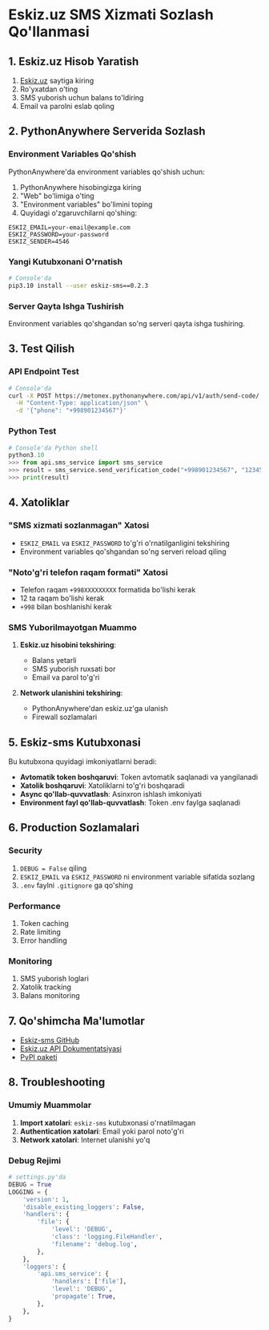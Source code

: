 # Eskiz.uz SMS Xizmati Sozlash Qo'llanmasi

## 1. Eskiz.uz Hisob Yaratish

1. [Eskiz.uz](https://eskiz.uz) saytiga kiring
2. Ro'yxatdan o'ting
3. SMS yuborish uchun balans to'ldiring
4. Email va parolni eslab qoling

## 2. PythonAnywhere Serverida Sozlash

### Environment Variables Qo'shish

PythonAnywhere'da environment variables qo'shish uchun:

1. PythonAnywhere hisobingizga kiring
2. "Web" bo'limiga o'ting
3. "Environment variables" bo'limini toping
4. Quyidagi o'zgaruvchilarni qo'shing:

```
ESKIZ_EMAIL=your-email@example.com
ESKIZ_PASSWORD=your-password
ESKIZ_SENDER=4546
```

### Yangi Kutubxonani O'rnatish

```bash
# Console'da
pip3.10 install --user eskiz-sms==0.2.3
```

### Server Qayta Ishga Tushirish

Environment variables qo'shgandan so'ng serveri qayta ishga tushiring.

## 3. Test Qilish

### API Endpoint Test
```bash
# Console'da
curl -X POST https://metonex.pythonanywhere.com/api/v1/auth/send-code/ \
  -H "Content-Type: application/json" \
  -d '{"phone": "+998901234567"}'
```

### Python Test
```python
# Console'da Python shell
python3.10
>>> from api.sms_service import sms_service
>>> result = sms_service.send_verification_code("+998901234567", "123456")
>>> print(result)
```

## 4. Xatoliklar

### "SMS xizmati sozlanmagan" Xatosi
- `ESKIZ_EMAIL` va `ESKIZ_PASSWORD` to'g'ri o'rnatilganligini tekshiring
- Environment variables qo'shgandan so'ng serveri reload qiling

### "Noto'g'ri telefon raqam formati" Xatosi
- Telefon raqam `+998XXXXXXXXX` formatida bo'lishi kerak
- 12 ta raqam bo'lishi kerak
- `+998` bilan boshlanishi kerak

### SMS Yuborilmayotgan Muammo
1. **Eskiz.uz hisobini tekshiring**:
   - Balans yetarli
   - SMS yuborish ruxsati bor
   - Email va parol to'g'ri

2. **Network ulanishini tekshiring**:
   - PythonAnywhere'dan eskiz.uz'ga ulanish
   - Firewall sozlamalari

## 5. Eskiz-sms Kutubxonasi

Bu kutubxona quyidagi imkoniyatlarni beradi:

- **Avtomatik token boshqaruvi**: Token avtomatik saqlanadi va yangilanadi
- **Xatolik boshqaruvi**: Xatoliklarni to'g'ri boshqaradi
- **Async qo'llab-quvvatlash**: Asinxron ishlash imkoniyati
- **Environment fayl qo'llab-quvvatlash**: Token .env faylga saqlanadi

## 6. Production Sozlamalari

### Security
1. `DEBUG = False` qiling
2. `ESKIZ_EMAIL` va `ESKIZ_PASSWORD` ni environment variable sifatida sozlang
3. `.env` faylni `.gitignore` ga qo'shing

### Performance
1. Token caching
2. Rate limiting
3. Error handling

### Monitoring
1. SMS yuborish loglari
2. Xatolik tracking
3. Balans monitoring

## 7. Qo'shimcha Ma'lumotlar

- [Eskiz-sms GitHub](https://github.com/malikovss/eskiz-sms)
- [Eskiz.uz API Dokumentatsiyasi](https://documenter.getpostman.com/view/663428/RzfmES4z?version=latest)
- [PyPI paketi](https://pypi.org/project/eskiz-sms/)

## 8. Troubleshooting

### Umumiy Muammolar
1. **Import xatolari**: `eskiz-sms` kutubxonasi o'rnatilmagan
2. **Authentication xatolari**: Email yoki parol noto'g'ri
3. **Network xatolari**: Internet ulanishi yo'q

### Debug Rejimi
```python
# settings.py'da
DEBUG = True
LOGGING = {
    'version': 1,
    'disable_existing_loggers': False,
    'handlers': {
        'file': {
            'level': 'DEBUG',
            'class': 'logging.FileHandler',
            'filename': 'debug.log',
        },
    },
    'loggers': {
        'api.sms_service': {
            'handlers': ['file'],
            'level': 'DEBUG',
            'propagate': True,
        },
    },
}
```
